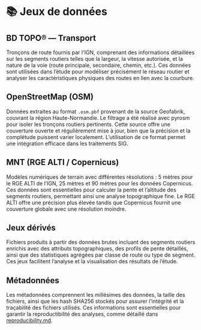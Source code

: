 # 📚 Jeux de données

## BD TOPO® — Transport
Tronçons de route fournis par l'IGN, comprenant des informations détaillées sur les segments routiers telles que la largeur, la vitesse autorisée, et la nature de la voie (route principale, secondaire, chemin, etc.). Ces données sont utilisées dans l’étude pour modéliser précisément le réseau routier et analyser les caractéristiques physiques des routes en lien avec la courbure.

## OpenStreetMap (OSM)
Données extraites au format `.osm.pbf` provenant de la source Geofabrik, couvrant la région Haute-Normandie. Le filtrage a été réalisé avec pyrosm pour isoler les tronçons routiers pertinents. Cette source offre une couverture ouverte et régulièrement mise à jour, bien que la précision et la complétude puissent varier localement. L’utilisation de ce format permet une intégration efficace dans les traitements SIG.

## MNT (RGE ALTI / Copernicus)
Modèles numériques de terrain avec différentes résolutions : 5 mètres pour le RGE ALTI de l’IGN, 25 mètres et 90 mètres pour les données Copernicus. Ces données sont essentielles pour calculer la pente et l’altitude des segments routiers, permettant ainsi une analyse topographique fine. Le RGE ALTI offre une précision plus élevée tandis que Copernicus fournit une couverture globale avec une résolution moindre.

## Jeux dérivés
Fichiers produits à partir des données brutes incluant des segments routiers enrichis avec des attributs topographiques, des profils de pente détaillés, ainsi que des statistiques agrégées par classe de route ou type de segment. Ces jeux facilitent l’analyse et la visualisation des résultats de l’étude.

## Métadonnées
Les métadonnées comprennent les millésimes des données, la taille des fichiers, ainsi que les hash SHA256 stockés pour assurer l’intégrité et la traçabilité des fichiers utilisés. Ces informations sont essentielles pour garantir la reproductibilité des analyses, comme détaillé dans [reproducibility.md](reproducibility.md).
